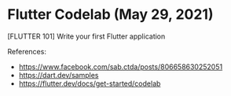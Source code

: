 # Flutter Codelab (May 29, 2021)

[FLUTTER 101] Write your first Flutter application

References:

- https://www.facebook.com/sab.ctda/posts/806658630252051
- https://dart.dev/samples
- https://flutter.dev/docs/get-started/codelab
